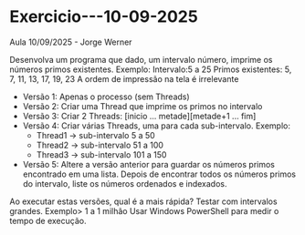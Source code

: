 # Exercicio---10-09-2025
Aula 10/09/2025 - Jorge Werner

Desenvolva um programa que dado, um intervalo número, imprime os números primos existentes. Exemplo:
Intervalo:5 a 25
Primos existentes: 5, 7, 11, 13, 17, 19, 23
A ordem de impressão na tela é irrelevante

- Versão 1: Apenas o processo (sem Threads)
- Versão 2: Criar uma Thread que imprime os primos no intervalo
- Versão 3: Criar 2 Threads: [inicio ... metade][metade+1 ... fim]
- Versão 4: Criar várias Threads, uma para cada sub-intervalo. Exemplo:
  - Thread1 -> sub-intervalo 5 a 50
  - Thread2 -> sub-intervalo 51 a 100
  - Thread3 -> sub-intervalo 101 a 150
- Versão 5: Altere a versão anterior para guardar os números primos encontrado em uma lista. Depois de encontrar todos os números primos do intervalo, liste os números ordenados e indexados.

Ao executar estas versões, qual é a mais rápida?
Testar com intervalos grandes. Exemplo> 1 a 1 milhão
Usar Windows PowerShell para medir o tempo de execução.
